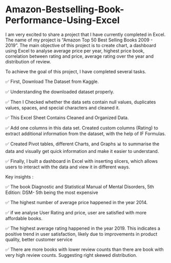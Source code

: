 # Amazon-Bestselling-Book-Performance-Using-Excel
I am very excited to share a project that I have currently completed in Excel. The name of my project is “Amazon Top 50 Best Selling Books 2009 - 2019”. The main objective of this project is to create chart, a dashboard using Excel to analyse average price per year, highest price book, correlation between rating and price, average rating over the year and distribution of review.


To achieve the goal of this project, I have completed several tasks.

✅ First, Download The Dataset from Kaggle.

✅ Understanding the downloaded dataset properly.

✅ Then I Checked whether the data sets contain null values, duplicates values, spaces, and special characters and cleaned it.

✅ This Excel Sheet Contains Cleaned and Organized Data.

✅ Add one columns in this data set. Created custom columns (Rating) to extract additional information from the dataset, with the help of IF Formulas.

✅ Created Pivot tables, different Charts, and Graphs 📊 to summarise the data and visually get quick information and make it easier to understand.

✅ Finally, I built a dashboard in Excel with inserting slicers, which allows users to interact with the data and view it in different ways.

Key insights :

✅ The book Diagnostic and Statistical Manual of Mental Disorders, 5th Edition: DSM- 5th being the most expensive

✅ The highest number of average price happened in the year 2014.

✅ if we analyse User Rating and price, user are satisfied with more affordable books. 

✅ The highest average rating happened in the year 2019. This indicates a positive trend in user satisfaction, likely due to improvements in product quality, better customer service

✅ There are more books with lower review counts than there are book with very high review counts. Suggesting right skewed distribution. 

